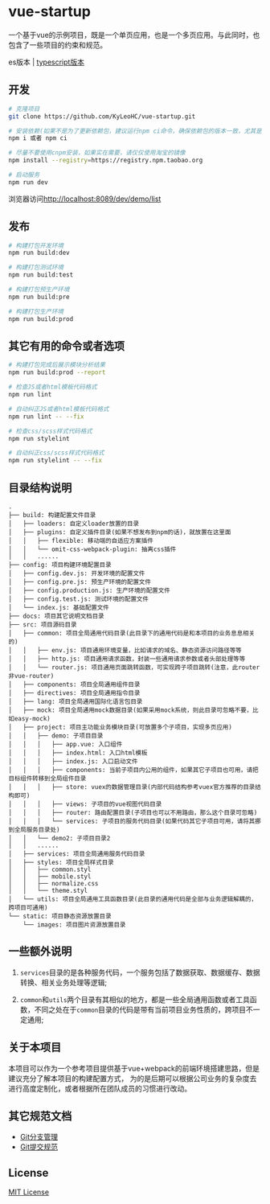 # vue-startup

一个基于vue的示例项目，既是一个单页应用，也是一个多页应用。与此同时，也包含了一些项目的约束和规范。

es版本 | [typescript版本](https://github.com/KyLeoHC/vue-startup/tree/typescript)

## 开发

```bash
# 克隆项目
git clone https://github.com/KyLeoHC/vue-startup.git

# 安装依赖(如果不是为了更新依赖包，建议运行npm ci命令，确保依赖包的版本一致，尤其是测试和正式环境的打包)
npm i 或者 npm ci

# 尽量不要使用cnpm安装，如果实在需要，请仅仅使用淘宝的镜像
npm install --registry=https://registry.npm.taobao.org

# 启动服务
npm run dev
```

浏览器访问[http://localhost:8089/dev/demo/list](http://localhost:8089/dev/demo/list)

## 发布

```bash
# 构建打包开发环境
npm run build:dev

# 构建打包测试环境
npm run build:test

# 构建打包预生产环境
npm run build:pre

# 构建打包生产环境
npm run build:prod
```

## 其它有用的命令或者选项

```bash
# 构建打包完成后展示模块分析结果
npm run build:prod --report

# 检查JS或者html模板代码格式
npm run lint

# 自动纠正JS或者html模板代码格式
npm run lint -- --fix

# 检查css/scss样式代码格式
npm run stylelint

# 自动纠正css/scss样式代码格式
npm run stylelint -- --fix
```

## 目录结构说明

```
.
├── build: 构建配置文件目录
│   ├── loaders: 自定义loader放置的目录
│   ├── plugins: 自定义插件目录(如果不想发布到npm的话)，就放置在这里面
│   │   ├── flexible: 移动端的自适应方案插件
│   │   └── omit-css-webpack-plugin: 抽离css插件
│   │   ......
├── config: 项目构建环境配置目录
│   ├── config.dev.js: 开发环境的配置文件
│   ├── config.pre.js: 预生产环境的配置文件
│   ├── config.production.js: 生产环境的配置文件
│   ├── config.test.js: 测试环境的配置文件
│   └── index.js: 基础配置文件
├── docs: 项目其它说明文档目录
├── src: 项目源码目录
│   ├── common: 项目全局通用代码目录(此目录下的通用代码是和本项目的业务息息相关的)
│   │   ├── env.js: 项目通用环境变量，比如请求的域名、静态资源访问路径等等
│   │   ├── http.js: 项目通用请求函数，封装一些通用请求参数或者头部处理等等
│   │   └── router.js: 项目通用页面跳转函数，可实现跨子项目跳转(注意，此router非vue-router)
│   ├── components: 项目全局通用组件目录
│   ├── directives: 项目全局通用指令目录
│   ├── lang: 项目全局通用国际化语言包目录
│   ├── mock: 项目全局通用mock数据目录(如果采用mock系统，则此目录可忽略不要，比如easy-mock)
│   ├── project: 项目主功能业务模块目录(可放置多个子项目，实现多页应用)
│   │   ├── demo: 子项目目录
│   │   │   ├── app.vue: 入口组件
│   │   │   ├── index.html: 入口html模板
│   │   │   ├── index.js: 入口启动文件
│   │   │   ├── components: 当前子项目内公用的组件，如果其它子项目也可用，请把目标组件转移到全局组件目录
│   │   │   ├── store: vuex的数据管理目录(内部代码结构参考vuex官方推荐的目录结构即可)
│   │   │   ├── views: 子项目的vue视图代码目录
│   │   │   ├── router: 路由配置目录(子项目也可以不用路由，那么这个目录可忽略)
│   │   │   └── services: 子项目的服务代码目录(如果代码其它子项目可用，请将其挪到全局服务目录处)
│   │   └── demo2: 子项目目录2
│   │   ......
│   ├── services: 项目全局通用服务代码目录
│   ├── styles: 项目全局样式目录
│   │   ├── common.styl
│   │   ├── mobile.styl
│   │   ├── normalize.css
│   │   └── theme.styl
│   └── utils: 项目全局通用工具函数目录(此目录的通用代码是全部与业务逻辑解耦的，跨项目可通用)
└── static: 项目静态资源放置目录
    └── images: 项目图片资源放置目录
```

## 一些额外说明

1. `services`目录的是各种服务代码，一个服务包括了数据获取、数据缓存、数据转换、相关业务处理等逻辑;

2. `common`和`utils`两个目录有其相似的地方，都是一些全局通用函数或者工具函数，不同之处在于`common`目录的代码是带有当前项目业务性质的，跨项目不一定通用;

## 关于本项目

本项目可以作为一个参考项目提供基于vue+webpack的前端环境搭建思路，但是建议充分了解本项目的构建配置方式，
为的是后期可以根据公司业务的复杂度去进行高度定制化，或者根据所在团队成员的习惯进行改动。

## 其它规范文档

- [Git分支管理](https://github.com/KyLeoHC/vue-startup/blob/master/docs/git%E5%88%86%E6%94%AF%E7%AE%A1%E7%90%86.md)
- [Git提交规范](https://github.com/KyLeoHC/vue-startup/blob/master/docs/git%E6%8F%90%E4%BA%A4%E8%A7%84%E8%8C%83.md)

## License

[MIT License](https://github.com/KyLeoHC/vue-startup/blob/master/LICENSE)
